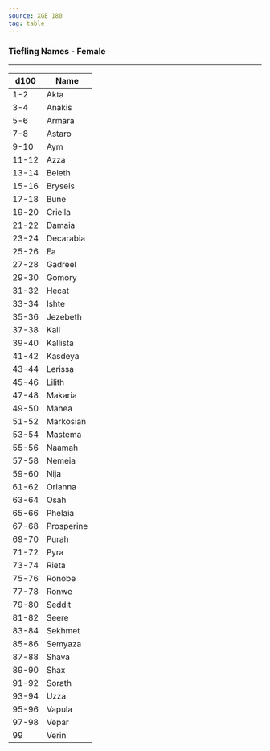 ```yaml
---
source: XGE 180
tag: table
---
```


### Tiefling Names - Female
---
|d100|Name|
|----|------------|
|1-2|Akta|
|3-4|Anakis|
|5-6|Armara|
|7-8|Astaro|
|9-10|Aym|
|11-12|Azza|
|13-14|Beleth|
|15-16|Bryseis|
|17-18|Bune|
|19-20|Criella|
|21-22|Damaia|
|23-24|Decarabia|
|25-26|Ea|
|27-28|Gadreel|
|29-30|Gomory|
|31-32|Hecat|
|33-34|Ishte|
|35-36|Jezebeth|
|37-38|Kali|
|39-40|Kallista|
|41-42|Kasdeya|
|43-44|Lerissa|
|45-46|Lilith|
|47-48|Makaria|
|49-50|Manea|
|51-52|Markosian|
|53-54|Mastema|
|55-56|Naamah|
|57-58|Nemeia|
|59-60|Nija|
|61-62|Orianna|
|63-64|Osah|
|65-66|Phelaia|
|67-68|Prosperine|
|69-70|Purah|
|71-72|Pyra|
|73-74|Rieta|
|75-76|Ronobe|
|77-78|Ronwe|
|79-80|Seddit|
|81-82|Seere|
|83-84|Sekhmet|
|85-86|Semyaza|
|87-88|Shava|
|89-90|Shax|
|91-92|Sorath|
|93-94|Uzza|
|95-96|Vapula|
|97-98|Vepar|
|99|Verin|

